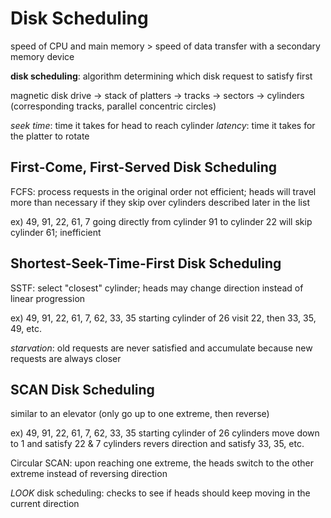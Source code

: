 # Disk Scheduling
speed of CPU and main memory > speed of data transfer with a secondary memory device

**disk scheduling**: algorithm determining which disk request to satisfy first

magnetic disk drive
  -> stack of platters 
    -> tracks 
      -> sectors
      -> cylinders (corresponding tracks, parallel concentric circles)
    
_seek time_: time it takes for head to reach cylinder
_latency_: time it takes for the platter to rotate

## First-Come, First-Served Disk Scheduling
FCFS: process requests in the original order
not efficient; heads will travel more than necessary if they skip over cylinders described later in the list

ex) 49, 91, 22, 61, 7
going directly from cylinder 91 to cylinder 22 will skip cylinder 61; inefficient


## Shortest-Seek-Time-First Disk Scheduling
SSTF: select "closest" cylinder; heads may change direction instead of linear progression

ex) 49, 91, 22, 61, 7, 62, 33, 35
starting cylinder of 26
visit 22, then 33, 35, 49, etc.

_starvation_: old requests are never satisfied and accumulate because new requests are always closer

## SCAN Disk Scheduling
similar to an elevator (only go up to one extreme, then reverse)

ex) 49, 91, 22, 61, 7, 62, 33, 35
starting cylinder of 26
cylinders move down to 1 and satisfy 22 & 7
cylinders revers direction and satisfy 33, 35, etc.

Circular SCAN: upon reaching one extreme, the heads switch to the other extreme instead of reversing direction

_LOOK_ disk scheduling: checks to see if heads should keep moving in the current direction
